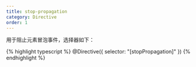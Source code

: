 ```yaml
---
title: stop-propagation
category: Directive
order: 1
---
```


用于阻止元素冒泡事件，选择器如下：

{% highlight typescript %}
@Directive({
selector: "[stopPropagation]"
})
{% endhighlight %}

